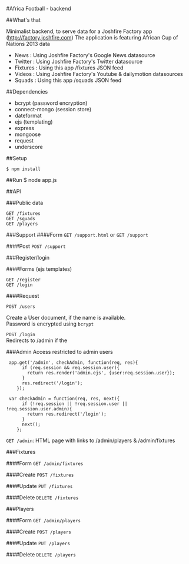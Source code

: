 #Africa Football - backend

##What's that

Minimalist backend, to serve data for a Joshfire Factory app   (http://factory.joshfire.com)
The application is featuring African Cup of Nations 2013 data  

* News : Using Joshfire Factory's Google News datasource
*	Twitter : Using Joshfire Factory's Twitter datasource
*	Fixtures : Using this app /fixtures JSON feed
*	Videos : Using Joshfire Factory's Youtube & dailymotion datasources
*	Squads : Using this app /squads JSON feed


##Dependencies

* bcrypt (password encryption)
* connect-mongo (session store)
* dateformat
* ejs (templating)
* express  
* mongoose
* request  
* underscore  

##Setup

	$ npm install

##Run
	$ node app.js

##API

###Public data

`GET /fixtures`  
`GET /squads`  
`GET /players` 


###Support
####Form
`GET /support.html`
or
`GET /support`

####Post
`POST /support`

###Register/login

####Forms (ejs templates)

`GET /register`  
`GET /login`  

####Request

`POST /users`  

Create a User document, if the name is available.  
Password is encrypted using `bcrypt`

`POST /login`  
Redirects to /admin if the 


###Admin
Access restricted to admin users

```
 app.get('/admin', checkAdmin, function(req, res){
      if (req.session && req.session.user){
        return res.render('admin.ejs', {user:req.session.user});
      }
      res.redirect('/login');
    });
    
 var checkAdmin = function(req, res, next){
      if (!req.session || !req.session.user || !req.session.user.admin){
        return res.redirect('/login');
      }
      next();
    };
```


`GET /admin`: HTML page with links to /admin/players & /admin/fixtures

###Fixtures

####Form
`GET /admin/fixtures`

####Create
`POST /fixtures`

####Update
`PUT /fixtures`

####Delete
`DELETE /fixtures`

###Players

####Form
`GET /admin/players`

####Create
`POST /players`

####Update
`PUT /players`

####Delete
`DELETE /players`

